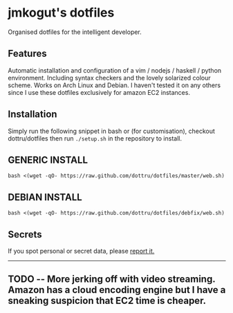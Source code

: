 # jmkogut's dotfiles

Organised dotfiles for the intelligent developer.

## Features

Automatic installation and configuration of a vim / nodejs / haskell / python environment. Including syntax checkers and the lovely solarized colour scheme. Works on Arch Linux and Debian. I haven't tested it on any others since I use these dotfiles exclusively for amazon EC2 instances.

## Installation

Simply run the following snippet in bash or (for customisation), checkout dottru/dotfiles then run `./setup.sh` in the repository to install.

## GENERIC INSTALL


```bash <(wget -qO- https://raw.github.com/dottru/dotfiles/master/web.sh)```


## DEBIAN INSTALL


```bash <(wget -qO- https://raw.github.com/dottru/dotfiles/debfix/web.sh)```

## Secrets

If you spot personal or secret data, please [report it.](https://help.github.com/articles/remove-sensitive-data)

----------------------------------------------------------

## TODO -- More jerking off with video streaming. Amazon has a cloud encoding engine but I have a sneaking suspicion that EC2 time is cheaper.

[dotfiles]:  https://github.com/dottru/dotfiles
[showmarks]: https://github.com/juanpabloaj/ShowMarks
